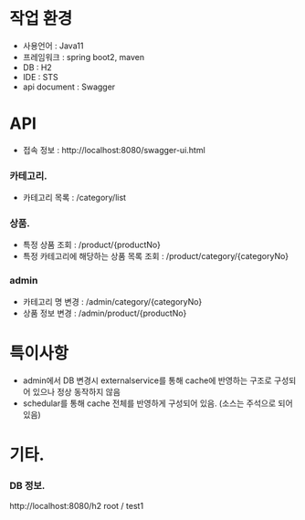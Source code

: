 # 작업 환경
- 사용언어 : Java11
- 프레임워크 : spring boot2, maven
- DB : H2 
- IDE : STS
- api document : Swagger

# API
- 접속 정보 : http://localhost:8080/swagger-ui.html

### 카테고리.
- 카테고리 목록 : /category/list

### 상품.
- 특정 상품 조회 : /product/{productNo}
- 특정 카테고리에 해당하는 상품 목록 조회 : /product/category/{categoryNo}

### admin
- 카테고리 명 변경 : /admin/category/{categoryNo}
- 상품 정보 변경 : /admin/product/{productNo}

# 특이사항
 - admin에서 DB 변경시 externalservice를 통해 cache에 반영하는 구조로 구성되어 있으나 정상 동작하지 않음
 - schedular를 통해 cache 전체를 반영하게 구성되어 있음. (소스는 주석으로 되어 있음) 


# 기타. 

### DB 정보.
http://localhost:8080/h2
root / test1 


